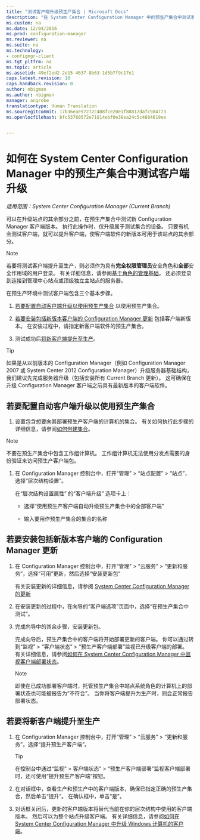 ```yaml
---
title: "测试客户端升级预生产集合 | Microsoft Docs"
description: "在 System Center Configuration Manager 中的预生产集合中测试客户端升级。"
ms.custom: na
ms.date: 12/04/2016
ms.prod: configuration-manager
ms.reviewer: na
ms.suite: na
ms.technology:
- configmgr-client
ms.tgt_pltfrm: na
ms.topic: article
ms.assetid: 49ef2ed2-2e15-4637-8b63-1d5b7f9c17e1
caps.latest.revision: 10
caps.handback.revision: 0
author: nbigman
ms.author: nbigman
manager: angrobe
translationtype: Human Translation
ms.sourcegitcommit: 17b36eae97272c408fce20e1f88812dafc984773
ms.openlocfilehash: bfc53760572e71814ebf0e38ea24c5c4684619ee


---
```

# <a name="how-to-test-client-upgrades-in-a-preproduction-collection-in-system-center-configuration-manager"></a>如何在 System Center Configuration Manager 中的预生产集合中测试客户端升级

*适用范围：System Center Configuration Manager (Current Branch)*

可以在升级站点的其余部分之前，在预生产集合中测试新 Configuration Manager 客户端版本。  执行此操作时，仅升级属于测试集合的设备。 只要有机会测试客户端，就可以提升客户端，使客户端软件的新版本可用于该站点的其余部分。

> [!NOTE]
> 若要将测试客户端提升至生产，则必须作为具有**完全权限管理员**安全角色和**全部**安全作用域的用户登录。 有关详细信息，请参阅[基于角色的管理基础](/sccm/core/understand/fundamentals-of-role-based-administration)。 还必须登录到连接到管理中心站点或顶级独立主站点的服务器。

 在预生产环境中测试客户端包含三个基本步骤。  

1.  [若要配置自动客户端升级以使用预生产集合](#BKMK_config) 以使用预生产集合。  

2.  [若要安装包括新版本客户端的 Configuration Manager 更新](#BKMK_install) 包括客户端新版本。 在安装过程中，请指定新客户端软件的预生产集合。  

3.  测试成功后[将新客户端提升至生产](#BKMK_promote)。  

> [!TIP]  
>  如果是从以前版本的 Configuration Manager（例如 Configuration Manager 2007 或 System Center 2012 Configuration Manager）升级服务器基础结构，我们建议先完成服务器升级（包括安装所有 Current Branch 更新）。 这可确保在升级 Configuration Manager 客户端之前具有最新版本的客户端软件。  

##  <a name="a-namebkmkconfiga-to-configure-automatic-client-upgrades-to-use-a-preproduction-collection"></a><a name="BKMK_config"></a> 若要配置自动客户端升级以使用预生产集合  

1. 设置包含想要向其部署预生产客户端的计算机的集合。 有关如何执行此步骤的详细信息，请参阅[如何创建集合](..\collections\create-collections.md)。

> [!NOTE]
> 不要在预生产集合中包含工作组计算机。 工作组计算机无法使用分发点需要的身份验证来访问预生产客户端包。   

1.  在 Configuration Manager 控制台中，打开“管理” > “站点配置” > “站点”，选择“层次结构设置”。  

     在“层次结构设置属性”  的“客户端升级” 选项卡上：  

    -   选择“使用预生产客户端自动升级预生产集合中的全部客户端”   

    -   输入要用作预生产集合的集合的名称  


##  <a name="a-namebkmkinstalla-to-install-a-configuration-manager-update-that-includes-a-new-version-of-the-client"></a><a name="BKMK_install"></a> 若要安装包括新版本客户端的 Configuration Manager 更新  

1.  在 Configuration Manager 控制台中，打开“管理” > “云服务” > “更新和服务”，选择“可用”更新，然后选择“安装更新包”  

     有关安装更新的详细信息，请参阅 [System Center Configuration Manager 的更新](../../../../core/servers/manage/updates.md)  

2.  在安装更新的过程中，在向导的“客户端选项”页面中，选择“在预生产集合中测试”。  

3.  完成向导中的其余步骤，安装更新包。  

     完成向导后，预生产集合中的客户端将开始部署更新的客户端。 你可以通过转到“监视” > “客户端状态” > “预生产客户端部署”监视已升级客户端的部署。 有关详细信息，请参阅[如何在 System Center Configuration Manager 中监视客户端部署状态](../../../../core/clients/deploy/monitor-client-deployment-status.md)。

    > [!NOTE]
    > 即使在已成功部署客户端时，托管预生产集合中站点系统角色的计算机上的部署状态也可能被报告为“不符合”。 当你将客户端提升为生产时，则会正常报告部署状态。

##  <a name="a-namebkmkpromotea-to-promote-the-new-client-to-production"></a><a name="BKMK_promote"></a> 若要将新客户端提升至生产  

1.  在 Configuration Manager 控制台中，打开“管理” > “云服务” > “更新和服务”，选择“提升预生产客户端”。

    > [!TIP]
    > 在控制台中通过“监视” > 客户端状态” > “预生产客户端部署”监视客户端部署时，还可使用“提升预生产客户端”按钮。

2.  在对话框中，查看生产和预生产中的客户端版本，确保已指定正确的预生产集合，然后单击“提升”。 在确认框中，单击“是”。  

3.  对话框关闭后，更新的客户端版本将替代当前在你的层次结构中使用的客户端版本。 然后可以为整个站点升级客户端。 有关详细信息，请参阅[如何在 System Center Configuration Manager 中升级 Windows 计算机的客户端](../../../../core/clients/manage/upgrade/upgrade-clients-for-windows-computers.md)。  



<!--HONumber=Dec16_HO3-->


